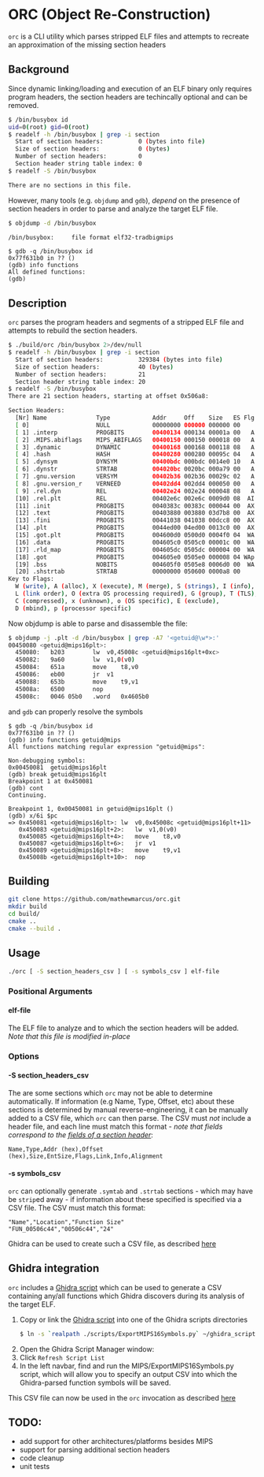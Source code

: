 # ORC (Object Re-Construction)

`orc` is a CLI utility which parses stripped ELF files and attempts to recreate an approximation of the missing section headers

## Background
Since dynamic linking/loading and execution of an ELF binary only requires program headers, the section headers are techincally optional and can be removed.
```bash
$ /bin/busybox id
uid=0(root) gid=0(root)
$ readelf -h /bin/busybox | grep -i section
  Start of section headers:          0 (bytes into file)
  Size of section headers:           0 (bytes)
  Number of section headers:         0
  Section header string table index: 0
$ readelf -S /bin/busybox 

There are no sections in this file.
```

However, many tools (e.g. `objdump` and `gdb`), *depend* on the presence of section headers in order to parse and analyze the target ELF file.

```bash
$ objdump -d /bin/busybox 

/bin/busybox:     file format elf32-tradbigmips

```

```
$ gdb -q /bin/busybox id
0x77f631b0 in ?? ()
(gdb) info functions
All defined functions:
(gdb)
```

## Description

`orc` parses the program headers and segments of a stripped ELF file and attempts to rebuild the section headers.

```bash
$ ./build/orc /bin/busybox 2>/dev/null
$ readelf -h /bin/busybox | grep -i section
  Start of section headers:          329384 (bytes into file)
  Size of section headers:           40 (bytes)
  Number of section headers:         21
  Section header string table index: 20
$ readelf -S /bin/busybox 
There are 21 section headers, starting at offset 0x506a8:

Section Headers:
  [Nr] Name              Type            Addr     Off    Size   ES Flg Lk Inf Al
  [ 0]                   NULL            00000000 000000 000000 00      0   0  0
  [ 1] .interp           PROGBITS        00400134 000134 00001a 00   A  0   0  1
  [ 2] .MIPS.abiflags    MIPS_ABIFLAGS   00400150 000150 000018 00   A  0   0  8
  [ 3] .dynamic          DYNAMIC         00400168 000168 000118 08   A  6   0  4
  [ 4] .hash             HASH            00400280 000280 00095c 04   A  5   0  4
  [ 5] .dynsym           DYNSYM          00400bdc 000bdc 0014e0 10   A  6   1  0
  [ 6] .dynstr           STRTAB          004020bc 0020bc 000a79 00   A  0   0  1
  [ 7] .gnu.version      VERSYM          00402b36 002b36 00029c 02   A  5   0  2
  [ 8] .gnu.version_r    VERNEED         00402dd4 002dd4 000050 00   A  6   1  4
  [ 9] .rel.dyn          REL             00402e24 002e24 000048 08   A  5   0  0
  [10] .rel.plt          REL             00402e6c 002e6c 0009d0 08  AI  5  14  0
  [11] .init             PROGBITS        0040383c 00383c 000044 00  AX  0   0  4
  [12] .text             PROGBITS        00403880 003880 03d7b8 00  AX  0   0 16
  [13] .fini             PROGBITS        00441038 041038 00dcc8 00  AX  0   0  4
  [14] .plt              PROGBITS        0044ed00 04ed00 0013c0 00  AX  0   0 32
  [15] .got.plt          PROGBITS        004600d0 0500d0 0004f0 04  WA  0   0  0
  [16] .data             PROGBITS        004605c0 0505c0 00001c 00  WA  0   0 16
  [17] .rld_map          PROGBITS        004605dc 0505dc 000004 00  WA  0   0  4
  [18] .got              PROGBITS        004605e0 0505e0 000008 04 WAp  0   0 16
  [19] .bss              NOBITS          004605f0 0505e8 0006d0 00  WA  0   0 16
  [20] .shstrtab         STRTAB          00000000 050600 0000a8 00      0   0  1
Key to Flags:
  W (write), A (alloc), X (execute), M (merge), S (strings), I (info),
  L (link order), O (extra OS processing required), G (group), T (TLS),
  C (compressed), x (unknown), o (OS specific), E (exclude),
  D (mbind), p (processor specific)
```

Now objdump is able to parse and disassemble the file:
```bash
$ objdump -j .plt -d /bin/busybox | grep -A7 '<getuid@\w*>:'
00450080 <getuid@mips16plt>:
  450080:	b203      	lw	v0,45008c <getuid@mips16plt+0xc>
  450082:	9a60      	lw	v1,0(v0)
  450084:	651a      	move	t8,v0
  450086:	eb00      	jr	v1
  450088:	653b      	move	t9,v1
  45008a:	6500      	nop
  45008c:	0046 05b0 	.word	0x4605b0
```

and `gdb` can properly resolve the symbols

```
$ gdb -q /bin/busybox id
0x77f631b0 in ?? ()
(gdb) info functions getuid@mips
All functions matching regular expression "getuid@mips":

Non-debugging symbols:
0x00450081  getuid@mips16plt
(gdb) break getuid@mips16plt
Breakpoint 1 at 0x450081
(gdb) cont
Continuing.

Breakpoint 1, 0x00450081 in getuid@mips16plt ()
(gdb) x/6i $pc
=> 0x450081 <getuid@mips16plt>:	lw	v0,0x45008c <getuid@mips16plt+11>
   0x450083 <getuid@mips16plt+2>:	lw	v1,0(v0)
   0x450085 <getuid@mips16plt+4>:	move	t8,v0
   0x450087 <getuid@mips16plt+6>:	jr	v1
   0x450089 <getuid@mips16plt+8>:	move	t9,v1
   0x45008b <getuid@mips16plt+10>:	nop
```

## Building
```bash
git clone https://github.com/mathewmarcus/orc.git
mkdir build
cd build/
cmake ..
cmake --build .
```

## Usage
```bash
./orc [ -S section_headers_csv ] [ -s symbols_csv ] elf-file
```

### Positional Arguments
#### elf-file
The ELF file to analyze and to which the section headers will be added. *Note that this file is modified in-place*

### Options
#### -S section_headers_csv
The are some sections which `orc` may not be able to determine automatically. If information (e.g Name, Type, Offset, etc) about these sections is determined by manual reverse-engineering, it can be manually added to a CSV file, which `orc` can then parse. The CSV must *not* include a header file, and each line must match this format - *note that fields correspond to the [fields of a section header](https://en.wikipedia.org/wiki/Executable_and_Linkable_Format#Section_header)*:

```csv
Name,Type,Addr (hex),Offset (hex),Size,EntSize,Flags,Link,Info,Alignment
```

#### -s symbols_csv
`orc` can optionally generate `.symtab` and `.strtab` sections - which may have be `strip`ed away - if information about these specified is specified via a CSV file. The CSV must match this format:
```csv
"Name","Location","Function Size"
"FUN_00506c44","00506c44","24"
```

Ghidra can be used to create such a CSV file, as described [here](#ghidra-integration)

## Ghidra integration
`orc` includes a [Ghidra script](./scripts/ExportMIPS16Symbols.py) which can be used to generate a CSV containing any/all functions which Ghidra discovers during its analysis of the target ELF.

1. Copy or link the [Ghidra script](./scripts/ExportMIPS16Symbols.py) into one of the Ghidra scripts directories
    ```bash
    $ ln -s `realpath ./scripts/ExportMIPS16Symbols.py` ~/ghidra_scripts/
    ```
2. Open the Ghidra Script Manager window:
3. Click `Refresh Script List`
4. In the left navbar, find and run the MIPS/ExportMIPS16Symbols.py script, which will allow you to specify an output CSV into which the Ghidra-parsed function symbols will be saved.

This CSV file can now be used in the `orc` invocation as described [here](#s-symbols_csv)

## TODO:
* add support for other architectures/platforms besides MIPS
* support for parsing additional section headers
* code cleanup
* unit tests